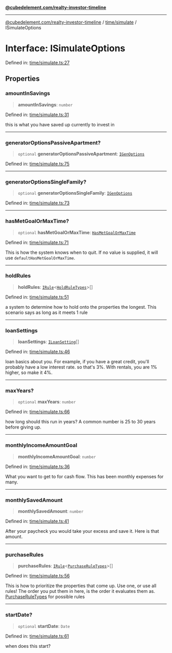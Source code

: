 [**@cubedelement.com/realty-investor-timeline**](../../../index.md)

---

[@cubedelement.com/realty-investor-timeline](../../../modules.md) / [time/simulate](../index.md) / ISimulateOptions

# Interface: ISimulateOptions

Defined in: [time/simulate.ts:27](https://github.com/kvernon/realty-investor-timeline/blob/cec7f590aef4aded8ee94008f5b37aa0db4daadd/src/time/simulate.ts#L27)

## Properties

### amountInSavings

> **amountInSavings**: `number`

Defined in: [time/simulate.ts:31](https://github.com/kvernon/realty-investor-timeline/blob/cec7f590aef4aded8ee94008f5b37aa0db4daadd/src/time/simulate.ts#L31)

this is what you have saved up currently to invest in

---

### generatorOptionsPassiveApartment?

> `optional` **generatorOptionsPassiveApartment**: [`IGenOptions`](IGenOptions.md)

Defined in: [time/simulate.ts:75](https://github.com/kvernon/realty-investor-timeline/blob/cec7f590aef4aded8ee94008f5b37aa0db4daadd/src/time/simulate.ts#L75)

---

### generatorOptionsSingleFamily?

> `optional` **generatorOptionsSingleFamily**: [`IGenOptions`](IGenOptions.md)

Defined in: [time/simulate.ts:73](https://github.com/kvernon/realty-investor-timeline/blob/cec7f590aef4aded8ee94008f5b37aa0db4daadd/src/time/simulate.ts#L73)

---

### hasMetGoalOrMaxTime?

> `optional` **hasMetGoalOrMaxTime**: [`HasMetGoalOrMaxTime`](../../has-met-goal-or-max-time/type-aliases/HasMetGoalOrMaxTime.md)

Defined in: [time/simulate.ts:71](https://github.com/kvernon/realty-investor-timeline/blob/cec7f590aef4aded8ee94008f5b37aa0db4daadd/src/time/simulate.ts#L71)

This is how the system knows when to quit. If no value is supplied, it will use `defaultHasMetGoalOrMaxTime`.

---

### holdRules

> **holdRules**: [`IRule`](../../../rules/i-rule/interfaces/IRule.md)\<[`HoldRuleTypes`](../../../rules/hold-rule-types/enumerations/HoldRuleTypes.md)\>[]

Defined in: [time/simulate.ts:51](https://github.com/kvernon/realty-investor-timeline/blob/cec7f590aef4aded8ee94008f5b37aa0db4daadd/src/time/simulate.ts#L51)

a system to determine how to hold onto the properties the longest. This scenario says as long as it meets 1 rule

---

### loanSettings

> **loanSettings**: [`ILoanSetting`](../../../loans/i-loan-settings/interfaces/ILoanSetting.md)[]

Defined in: [time/simulate.ts:46](https://github.com/kvernon/realty-investor-timeline/blob/cec7f590aef4aded8ee94008f5b37aa0db4daadd/src/time/simulate.ts#L46)

loan basics about you. For example, if you have a great credit, you'll probably have a low interest rate. so that's 3%. With rentals, you are 1% higher, so make it 4%.

---

### maxYears?

> `optional` **maxYears**: `number`

Defined in: [time/simulate.ts:66](https://github.com/kvernon/realty-investor-timeline/blob/cec7f590aef4aded8ee94008f5b37aa0db4daadd/src/time/simulate.ts#L66)

how long should this run in years? A common number is 25 to 30 years before giving up.

---

### monthlyIncomeAmountGoal

> **monthlyIncomeAmountGoal**: `number`

Defined in: [time/simulate.ts:36](https://github.com/kvernon/realty-investor-timeline/blob/cec7f590aef4aded8ee94008f5b37aa0db4daadd/src/time/simulate.ts#L36)

What you want to get to for cash flow. This has been monthly expenses for many.

---

### monthlySavedAmount

> **monthlySavedAmount**: `number`

Defined in: [time/simulate.ts:41](https://github.com/kvernon/realty-investor-timeline/blob/cec7f590aef4aded8ee94008f5b37aa0db4daadd/src/time/simulate.ts#L41)

After your paycheck you would take your excess and save it. Here is that amount.

---

### purchaseRules

> **purchaseRules**: [`IRule`](../../../rules/i-rule/interfaces/IRule.md)\<[`PurchaseRuleTypes`](../../../rules/purchase-rule-types/enumerations/PurchaseRuleTypes.md)\>[]

Defined in: [time/simulate.ts:56](https://github.com/kvernon/realty-investor-timeline/blob/cec7f590aef4aded8ee94008f5b37aa0db4daadd/src/time/simulate.ts#L56)

This is how to prioritize the properties that come up. Use one, or use all rules! The order you put them in here, is the order it evaluates them as. [PurchaseRuleTypes](../../../rules/purchase-rule-types/enumerations/PurchaseRuleTypes.md) for possible rules

---

### startDate?

> `optional` **startDate**: `Date`

Defined in: [time/simulate.ts:61](https://github.com/kvernon/realty-investor-timeline/blob/cec7f590aef4aded8ee94008f5b37aa0db4daadd/src/time/simulate.ts#L61)

when does this start?
